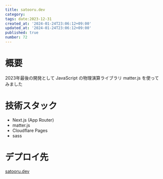 ```yaml
---
title: satooru.dev
category:
tags: date:2023-12-31
created_at: '2024-01-24T23:06:12+09:00'
updated_at: '2024-01-24T23:06:12+09:00'
published: true
number: 72
---
```


# 概要

2023年最後の開発として JavaScript の物理演算ライブラリ matter.js を使ってみました

# 技術スタック

- Next.js (App Router)
- matter.js
- Cloudflare Pages
- sass

# デプロイ先

[satooru.dev](https://satooru.dev/)
